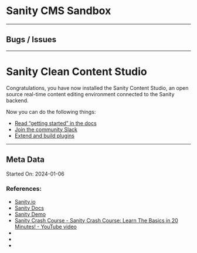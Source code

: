# Sanity CMS Sandbox

---

## Bugs / Issues



---

# Sanity Clean Content Studio

Congratulations, you have now installed the Sanity Content Studio, an open source real-time content editing environment connected to the Sanity backend.

Now you can do the following things:

- [Read “getting started” in the docs](https://www.sanity.io/docs/introduction/getting-started?utm_source=readme)
- [Join the community Slack](https://slack.sanity.io/?utm_source=readme)
- [Extend and build plugins](https://www.sanity.io/docs/content-studio/extending?utm_source=readme)


---

## Meta Data

Started On: 2024-01-06

### References:

- [Sanity.io](https://www.sanity.io/)
- [Sanity Docs](https://www.sanity.io/)
- [Sanity Demo](https://www.sanity.io/demos/ecommerce)
- [Sanity Crash Course - Sanity Crash Course: Learn The Basics in 20 Minutes! - YouTube video](https://youtu.be/bDVAQZVeebw?feature=shared)
- []()
- []()
- []()
